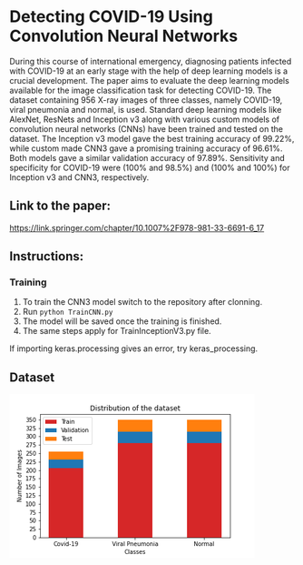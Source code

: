 # Detecting COVID-19 Using Convolution Neural Networks
During this course of international emergency, diagnosing patients infected with COVID-19 at an early stage with the help of deep learning models is a crucial development. The paper aims to evaluate the deep learning models available for the image classification task for detecting COVID-19. The dataset containing 956 X-ray images of three classes, namely COVID-19, viral pneumonia and normal, is used. Standard deep learning models like AlexNet, ResNets and Inception v3 along with various custom models of convolution neural networks (CNNs) have been trained and tested on the dataset. The Inception v3 model gave the best training accuracy of 99.22%, while custom made CNN3 gave a promising training accuracy of 96.61%. Both models gave a similar validation accuracy of 97.89%. Sensitivity and specificity for COVID-19 were (100% and 98.5%) and (100% and 100%) for Inception v3 and CNN3, respectively.

## Link to the paper:
https://link.springer.com/chapter/10.1007%2F978-981-33-6691-6_17

## Instructions:
### Training
1. To train the CNN3 model switch to the repository after clonning.
2. Run `python TrainCNN.py`
3. The model will be saved once the training is finished.
4. The same steps apply for TrainInceptionV3.py file.

If importing keras.processing gives an error, try keras_processing.

## Dataset
![dataset](https://github.com/jackfrost1411/covid-19_diagnosis/blob/main/dataset.png)
